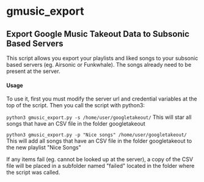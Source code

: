# gmusic_export

## Export Google Music Takeout Data to Subsonic Based Servers


This script allows you export your playlists and liked songs to your subsonic based servers (eg. Airsonic or Funkwhale). The songs already need to be present at the server.

#### Usage

To use it, first you must modify the server url and credential variables at the top of the script. Then you call the script with python3:

`python3 gmusic_export.py -s /home/user/googletakeout/` This will star all songs that have an CSV file in the folder googletakeout


`python3 gmusic_export.py -p "Nice songs" /home/user/googletakeout/` This will add all songs that have an CSV file in the folder googletakeout to the new playlist "Nice Songs"

If any items fail (eg. cannot be looked up at the server), a copy of the CSV file will be placed in a subfolder named "failed" located in the folder where the script was called.
